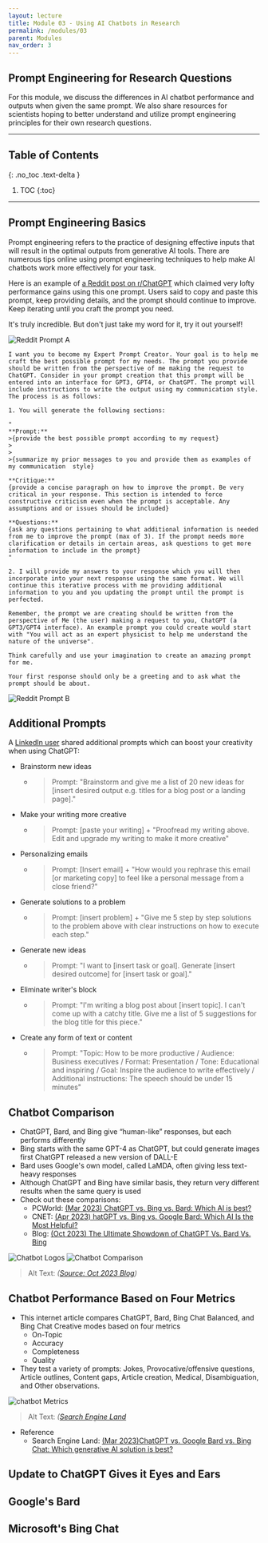 ```yaml
---
layout: lecture
title: Module 03 - Using AI Chatbots in Research
permalink: /modules/03
parent: Modules
nav_order: 3
---
```


## Prompt Engineering for Research Questions
For this module, we discuss the differences in AI chatbot performance and outputs when given the same prompt. We also share resources for scientists hoping to better understand and utilize prompt engineering principles for their own research questions. 

---

## Table of Contents
{: .no_toc .text-delta }

1. TOC
{:toc}

---

## Prompt Engineering Basics
Prompt engineering refers to the practice of designing effective inputs that will result in the optimal outputs from generative AI tools. There are numerous tips online using prompt engineering techniques to help make AI chatbots work more effectively for your task. 

Here is an example of [a Reddit post on r/ChatGPT](https://www.reddit.com/r/ChatGPT/comments/14d7pfz/become_god_like_prompt_engineer_with_this_one/) which claimed very lofty performance gains using this one prompt. Users said to copy and paste this prompt, keep providing details, and the prompt should continue to improve. Keep iterating until you craft the prompt you need.

It's truly incredible. But don't just take my word for it, try it out yourself!

![Reddit Prompt A](/assets/images/03-reddit-prompt-engineering01.webp)

```
I want you to become my Expert Prompt Creator. Your goal is to help me craft the best possible prompt for my needs. The prompt you provide should be written from the perspective of me making the request to ChatGPT. Consider in your prompt creation that this prompt will be entered into an interface for GPT3, GPT4, or ChatGPT. The prompt will include instructions to write the output using my communication style. The process is as follows:

1. You will generate the following sections:

"
**Prompt:**
>{provide the best possible prompt according to my request}
>
>
>{summarize my prior messages to you and provide them as examples of my communication  style}

**Critique:**
{provide a concise paragraph on how to improve the prompt. Be very critical in your response. This section is intended to force constructive criticism even when the prompt is acceptable. Any assumptions and or issues should be included}

**Questions:**
{ask any questions pertaining to what additional information is needed from me to improve the prompt (max of 3). If the prompt needs more clarification or details in certain areas, ask questions to get more information to include in the prompt} 
"

2. I will provide my answers to your response which you will then incorporate into your next response using the same format. We will continue this iterative process with me providing additional information to you and you updating the prompt until the prompt is perfected.

Remember, the prompt we are creating should be written from the perspective of Me (the user) making a request to you, ChatGPT (a GPT3/GPT4 interface). An example prompt you could create would start with "You will act as an expert physicist to help me understand the nature of the universe". 

Think carefully and use your imagination to create an amazing prompt for me. 

Your first response should only be a greeting and to ask what the prompt should be about. 
```

![Reddit Prompt B](/assets/images/03-reddit-prompt-engineering02.webp)

## Additional Prompts
A [LinkedIn user](https://www.linkedin.com/posts/zainkahn_wharton-professors-tested-mba-students-vs-activity-7107351411926966272-8c_Y/) shared additional prompts which can boost your creativity when using ChatGPT:
* Brainstorm new ideas
    * > Prompt: "Brainstorm and give me a list of 20 new ideas for [insert desired output e.g. titles for a blog post or a landing page]."
* Make your writing more creative
    * > Prompt: [paste your writing] + "Proofread my writing above. Edit and upgrade my writing to make it more creative"
* Personalizing emails
    * > Prompt: [Insert email] + "How would you rephrase this email [or marketing copy] to feel like a personal message from a close friend?"
* Generate solutions to a problem
    * > Prompt: [insert problem] + "Give me 5 step by step solutions to the problem above with clear instructions on how to execute each step."
* Generate new ideas
    * > Prompt: "I want to [insert task or goal]. Generate [insert desired outcome] for [insert task or goal]."
* Eliminate writer's block
    * > Prompt: "I'm writing a blog post about [insert topic]. I can't come up with a catchy title. Give me a list of 5 suggestions for the blog title for this piece."
* Create any form of text or content
    * > Prompt: "Topic: How to be more productive / Audience: Business executives / Format: Presentation / Tone: Educational and inspiring / Goal: Inspire the audience to write effectively / Additional instructions: The speech should be under 15 minutes"


## Chatbot Comparison
* ChatGPT, Bard, and Bing give “human-like” responses, but each performs differently
* Bing starts with the same GPT-4 as ChatGPT, but could generate images first ChatGPT released a new version of DALL-E
* Bard uses Google's own model, called LaMDA, often giving less text-heavy responses
* Although ChatGPT and Bing have similar basis, they return very different results when the same query is used
* Check out these comparisons: 
    * PCWorld: [(Mar 2023) ChatGPT vs. Bing vs. Bard: Which AI is best?](https://www.pcworld.com/article/1671133/chatgpt-vs-bing-vs-bard-whats-the-best-ai-chatbot.html )
    * CNET: [(Apr 2023) hatGPT vs. Bing vs. Google Bard: Which AI Is the Most Helpful?](https://www.cnet.com/tech/services-and-software/chatgpt-vs-bing-vs-google-bard-which-ai-is-the-most-helpful/) 
    * Blog: [(Oct 2023) The Ultimate Showdown of ChatGPT Vs. Bard Vs. Bing](https://meetanshi.com/blog/chatgpt-vs-bard-vs-bing/)


![Chatbot Logos](/assets/images/02-chatbot-logos.png)
![Chatbot Comparison](/assets/images/03-chatbot-comparison.png)
> Alt Text:  _([Source: Oct 2023 Blog](https://meetanshi.com/blog/chatgpt-vs-bard-vs-bing/))_

## Chatbot Performance Based on Four Metrics
* This internet article compares ChatGPT, Bard, Bing Chat Balanced, and Bing Chat Creative modes based on four metrics
    * On-Topic
    * Accuracy
    * Completeness
    * Quality
* They test a variety of prompts: Jokes, Provocative/offensive questions, Article outlines, Content gaps, Article creation, Medical, Disambiguation, and Other observations. 

![chatbot Metrics](/assets/images/03-chatbot-comparison-metrics.png)
> Alt Text:  _([Search Engine Land](https://searchengineland.com/chatgpt-vs-google-bard-vs-bing-chat-which-generative-ai-solution-is-best-394929)_

* Reference
    * Search Engine Land: [(Mar 2023)ChatGPT vs. Google Bard vs. Bing Chat: Which generative AI solution is best?](https://searchengineland.com/chatgpt-vs-google-bard-vs-bing-chat-which-generative-ai-solution-is-best-394929)



## Update to ChatGPT Gives it Eyes and Ears


## Google's Bard



## Microsoft's Bing Chat






